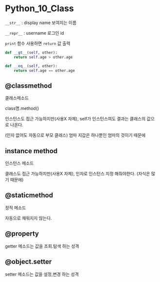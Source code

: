# Python_10_Class



`__str__` : display name 보여지는 이름

`__repr__` : username 로그인 id

`print` 함수 사용하면 `return` 값 출력
        

```python
def __gt__(self, other):
    return self.age > other.age

def __eq__(self, other):
    return self.age == other.age
```



## @classmethod

클래스메소드

class명.method()

인스턴스도 접근 가능하지만(사용X 자제), self가 인스턴스여도 결과는 클래스의 값으로 나온다. 

(인자 없어도 자동으로 부모 클래스) 엄마 지갑은 하나뿐인 엄마의 것이기 때문에



## instance method

인스턴스 메소드

클래스도 접근 가능하지만(사용X 자제), 인자로 인스턴스 지정 해줘야한다. (자식은 많기 때문에)



## @staticmethod

정적 메소드 

자동으로 채워지지 않는다.



## @property

getter 메소드는 값을 조회.탐색 하는 성격



## @object.setter

setter 메소드는 값을 설정,변경 하는 성격